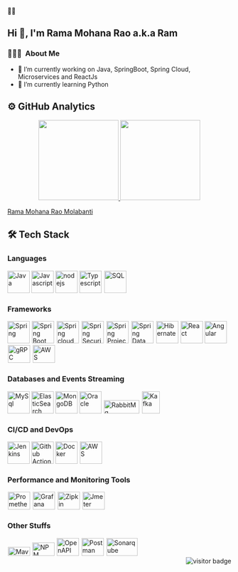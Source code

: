 🌱🔭
## Hi 👋, I'm Rama Mohana Rao a.k.a Ram
<!--### Hi there 👋-->
### 👨🏻‍💻 &nbsp;About Me 

- 🔭 I’m currently working on Java, SpringBoot, Spring Cloud, Microservices and ReactJs
- 🌱 I’m currently learning Python

## ⚙ GitHub Analytics

<p align="center">
<a href="https://github.com/rammohan222">
  <img height="180em" src="https://github-readme-stats-eight-theta.vercel.app/api?username=rammohan222&show_icons=true&theme=cobalt&include_all_commits=true&count_private=true"/>
  <img height="180em" src="https://github-readme-stats-eight-theta.vercel.app/api/top-langs/?username=rammohan222&layout=compact&langs_count=8&theme=cobalt"/>
</a>
<script src="https://platform.linkedin.com/badges/js/profile.js" async defer type="text/javascript"></script>
<div class="badge-base LI-profile-badge" data-locale="en_US" data-size="medium" data-theme="dark" data-type="VERTICAL" data-vanity="rammohan222" data-version="v1">
  <a class="badge-base__link LI-simple-link" href="https://in.linkedin.com/in/rammohan222?trk=profile-badge">Rama Mohana Rao Molabanti</a></div>
</p>

## 🛠 Tech Stack

### Languages

<div>
<img title="Java" src="https://logo.letskhabar.com/img?tool=java" width="50px"> 
<img title="Javascript" src="https://logo.letskhabar.com/img?tool=javascript" width="50px">
<img title="nodejs" src="https://logo.letskhabar.com/img?tool=nodejs" width="50px">
<img title="Typescript" src="https://logo.letskhabar.com/img?tool=typescript" width="50px">
<img title="SQL" src="http://www.iconhot.com/icon/png/coded/64/sql-1.png" width="50px" style="border: 2px solid white">


<!-- <img title="Scala" src="https://www.scala-lang.org/resources/img/frontpage/scala-spiral.png" width="50px" height="50px" style="border: 2px solid white"> -->
<!-- <img title="Dart" src="https://logo.letskhabar.com/img?tool=dart" width="50px"> -->
<!-- <img title="Golang" src="https://logo.letskhabar.com/img?tool=golang" width="50px"> -->
<!-- <img title="Bash" src="https://www.cyberciti.biz/media/new/category/old/terminal.png" width="50px" style="border: 2px solid white"> -->
<!-- <img title="Solidity" src="https://pbs.twimg.com/profile_images/1240311693177167892/-5a2yoQp_400x400.jpg" width="50px" style="border: 2px solid white"> -->
</div>

### Frameworks

<div>
<img title="Spring" src="https://logo.letskhabar.com/img?tool=spring" width="50px">
<img title="Spring Boot" src="https://pbs.twimg.com/profile_images/1235868806079057921/fTL08u_H_400x400.png" width="50px" style="border: 1px solid white">
<img title="Spring cloud" src="https://avatars.githubusercontent.com/u/8216893?s=200&v=4" width="50px" style="border: 1px solid white">
<img title="Spring Security" src="https://pbs.twimg.com/profile_images/1235983944463585281/AWCKLiJh_400x400.png" width="50px" style="border: 1px solid white">
<img title="Spring Project Reactor" src="https://pbs.twimg.com/profile_images/1235875169127796736/yuLH2iKt_400x400.png" width="50px" style="border: 1px solid white">
<img title="Spring Data" src="https://pbs.twimg.com/profile_images/1235945452304031744/w55Uc_O9_400x400.png" width="50px" height="50px" style="border: 1px solid white">
<img title="Hibernate" src="https://hibernate.org//images/hibernate-logo.svg" width="50px" height="50px" style="border: 1px solid white">
  
<!-- <img title="Flutter" src="https://logo.letskhabar.com/img?tool=flutter" width="50px"> -->
<!-- <img title="GraphQL" src="https://logo.letskhabar.com/img?tool=graphql" width="50px"> -->
<img title="React" src="https://logo.letskhabar.com/img?tool=react" width="50px">
<img title="Angular" src="https://logo.letskhabar.com/img?tool=angularjs" width="50px">
<!-- <img title="gRPC" src="https://rsocket.io/img/r-socket-pink.svg" width="50px" height="40px" style="border: 1px solid white"> -->
<img title="gRPC" src="https://grpc.io/img/logos/grpc-icon-color.png" width="50px" height="40px" style="border: 1px solid white">
<!-- <img title="TestContainers" src="https://d33wubrfki0l68.cloudfront.net/13c9a4b570398ec611da4ec48085caaa48c5f2d2/39fb0/logo.svg" width="50px" height="40px" style="border: 1px solid white"> -->
<img title="AWS Serverless" src="https://pbs.twimg.com/profile_images/877479427717902336/M2tspeaW_400x400.jpg" width="50px" height="40px" style="border: 1px solid white">
</div>

### Databases and Events Streaming

<div>
<img title="MySql" src="https://logo.letskhabar.com/img?tool=mysql" width="50px">
<!-- <img title="Liquibase" src="https://www.liquibase.org/wp-content/uploads/sites/6/2020/05/Liquibase_community_logo_horizontal_RGB.png" width="50px" height="20px" style="border: 1px solid white"> -->
<img title="ElasticSearch" src="https://logo.letskhabar.com/img?tool=elasticsearch" width="50px">
<img title="MongoDB" src="https://logo.letskhabar.com/img?tool=mongodb" width="50px">
<img title="Oracle" src="https://logo.letskhabar.com/img?tool=oracle" width="50px">
<!-- <img title="PostgresSql" src="https://logo.letskhabar.com/img?tool=postgresql" width="50px"> -->
<!-- <img title="MariaDB" src="https://logo.letskhabar.com/img?tool=mariadb" width="50px"> -->
<img title="RabbitMq" src="https://upload.wikimedia.org/wikipedia/commons/7/71/RabbitMQ_logo.svg" width="80px" height="30px" style="border: 1px solid white">
<img title="Kafka" src="https://pbs.twimg.com/profile_images/781633389577195521/kazUJooF_400x400.jpg" width="40px" height="50px" style="border: 1px solid white">
<!-- <img title="Neo4j" src="https://dist.neo4j.com/wp-content/uploads/neo4j_logo_globe1.png" width="50px" height="50px" style="border: 1px solid white"> -->
</div>

### CI/CD and DevOps

<div>
<img title="Jenkins" src="https://logo.letskhabar.com/img?tool=jenkins" width="50px">
<!-- <img title="Travis" src="https://logo.letskhabar.com/img?tool=travis" width="50px"> -->
<img title="Github Actions" src="https://avatars.githubusercontent.com/u/44036562?s=200&v=4" width="50px">
<!-- <img title="GitLab" src="https://pbs.twimg.com/profile_images/1447275762738941961/wGTPEw7B_400x400.jpg" width="50px"> -->
<img title="Docker" src="https://logo.letskhabar.com/img?tool=docker" width="50px">
<!-- <img title="Kubernetes" src="https://logo.letskhabar.com/img?tool=kubernetes" width="50px"> -->
<!-- <img title="Helm" src="https://helm.sh/img/helm.svg" width="50px" height="50px" style="border: 1px solid white"> -->
<!-- <img title="FluxCD" src="https://pbs.twimg.com/profile_images/1331259245585690628/i-M9zkgc_400x400.jpg" width="50px" height="50px" style="border: 1px solid white"> -->
<!-- <img title="Istio" src="https://istio.io/latest/img/istio-whitelogo-bluebackground-unframed.svg" width="50px" height="50px" style="border: 1px solid white"> -->
<!-- <img title="Azure" src="https://pbs.twimg.com/profile_images/1268207800313774080/KF9pXfXU_400x400.jpg" width="50px" height="50px" style="border: 1px solid white"> -->
<img title="AWS" src="https://upload.wikimedia.org/wikipedia/commons/thumb/9/93/Amazon_Web_Services_Logo.svg/1280px-Amazon_Web_Services_Logo.svg.png" width="50px" height="50px" style="border: 1px solid white">
<!-- <img title="GCP" src="https://cloud.google.com/images/social-icon-google-cloud-1200-630.png" width="50px" height="50px" style="border: 1px solid white"> -->
</div>

### Performance and Monitoring Tools

<div>
<!-- <img title="Gattling" src="https://gatling.io/wp-content/uploads/2019/06/Gatling-new-design.png" width="50px" height="40px" style="border: 1px solid white"> -->
<img title="Prometheus" src="https://assets-global.website-files.com/5936cb8d0ccd8d78aca827c5/5a8c3ea383182b000179d38a_256x256%20webclip_webclip.png" width="50px" height="40px" style="border: 1px solid white">
<img title="Grafana" src="https://pbs.twimg.com/profile_images/1204869696132190212/HxPK_45O_400x400.jpg" width="50px" height="40px" style="border: 1px solid white">
<img title="Zipkin" src="https://pbs.twimg.com/profile_images/2284456438/8leuukuhknbc8fj0eg42_400x400.png" width="50px" height="40px" style="border: 1px solid white">
<!-- <img title="K6" src="https://k6.io/images/landscape-icon.png" width="50px" height="40px" style="border: 1px solid white"> -->
<img title="Jmeter" src="https://pbs.twimg.com/profile_images/721661302196842496/8mAJQD05_400x400.jpg" width="50px" height="40px" style="border: 1px solid white">
<!-- <img title="Filebeat" src="https://www.fluentd.org/images/miscellany/fluentd-logo.png" width="50px" height="40px" style="border: 1px solid white"> -->
</div>


### Other Stuffs

<div>
<img title="Maven" src="https://maven.apache.org/images/maven-logo-black-on-white.png" height="20px" width="50px" style="border: 1px solid white">
<img title="NPM" src="https://logo.letskhabar.com/img?tool=npm" width="50px" height="30px">
<!-- <img title="Jhipster" src="https://upload.wikimedia.org/wikipedia/commons/5/56/JHipster-logo.png" width="50px" height="40px" style="border: 1px solid white"> -->
<!-- <img title="Debezium" src="https://pbs.twimg.com/profile_images/790917668517752832/IkKA5JgJ_400x400.jpg" width="50px" height="40px" style="border: 1px solid white"> -->
<!-- <img title="Keycloak" src="https://aws1.discourse-cdn.com/free1/uploads/keycloak/original/1X/eb342909d95cf32cbb7517610022c6a0046a9ffb.png" width="50px" height="40px" style="border: 1px solid white"> -->
<img title="OpenAPI" src="https://pbs.twimg.com/profile_images/950508436935995393/L8C2-2bd_400x400.jpg" width="50px" height="40px" style="border: 1px solid white">
<img title="Postman" src="https://pbs.twimg.com/profile_images/1420733347131756549/cNnhvGE9_400x400.jpg" width="50px" height="40px" style="border: 1px solid white">
<img title="Sonarqube" src="https://www.sonarqube.org/logos/index/sonarqube-logo.png" width="70px" height="40px" style="border: 1px solid white">
</div>

<img src="https://visitor-badge.glitch.me/badge?page_id=rammohan222.visitor-badge" alt="visitor badge" align="right"/>
<!--
**RamMohan222/RamMohan222** is a ✨ _special_ ✨ repository because its `README.md` (this file) appears on your GitHub profile.

Here are some ideas to get you started:

- 🔭 I’m currently working on ...
- 🌱 I’m currently learning ...
- 👯 I’m looking to collaborate on ...
- 🤔 I’m looking for help with ...
- 💬 Ask me about ...
- 📫 How to reach me: ...
- 😄 Pronouns: ...
- ⚡ Fun fact: ...
-->
